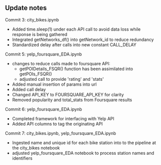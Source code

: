 ## Update notes

Commit 3: city_bikes.ipynb
- Added time.sleep(1) under each API call to avoid data loss while response is being gathered
- Integrated getNetworks_df() into getNetwork_id to reduce redundancy
- Standardized delay after calls into new constant CALL_DELAY

Commit 5: yelp_foursquare_EDA.ipynb
- changes to reduce calls made to foursquare API:
    - getPOIDetails_FSQR() function has been assimilated into getPOIs_FSQR()
    - adjusted call to provide 'rating' and 'stats'
- Added manual insertion of params into url
- Added call delay
- Changed API_KEY to FOURSQUARE_API_KEY for clarity
- Removed popularity and total_stats from Foursquare results

Commit 6: yelp_foursquare_EDA.ipynb
- Completed framework for interfacing with Yelp API
- Added API columns to tag the originating API

Commit 7: city_bikes.ipynb, yelp_foursquare_EDA.ipynb
- Ingested name and unique id for each bike station into to the pipeline at the city_bikes notebook
- adjusted yelp_foursquare_EDA notebook to process station names and identifiers